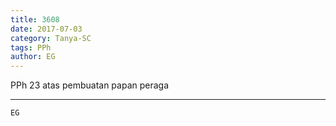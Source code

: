 ```yaml
---
title: 3608
date: 2017-07-03
category: Tanya-SC
tags: PPh
author: EG
---
```


PPh 23 atas pembuatan papan peraga

---



`EG`

